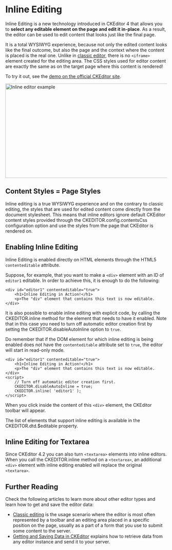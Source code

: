 # Inline Editing

Inline Editing is a new technology introduced in CKEditor 4 that allows you to **select any editable element on the page and edit it in-place**. As a result, the editor can be used to edit content that looks just like the final page.

It is a total WYSIWYG experience, because not only the edited content looks like the final outcome, but also the page and the context where the content is placed is the real one. Unlike in [classic editor](#!/guide/dev_framed), there is no `<iframe>` element created for the editing area. The CSS styles used for editor content are exactly the same as on the target page where this content is rendered!

To try it out, see the [demo on the official CKEditor site](http://ckeditor.com/demo#inline).

<img src="guides/dev_ckeditor_js_load/inline_example.png" alt="Inline editor example" width="585" height="294">

## Content Styles = Page Styles

Inline editing is a true WYSIWYG experience and on the contrary to classic editing, the styles that are used for edited content come directly from the document stylesheet. This means that inline editors ignore default CKEditor content styles provided through the CKEDITOR.config.contentsCss configuration option and use the styles from the page that CKEditor is rendered on.

## Enabling Inline Editing

Inline Editing is enabled directly on HTML elements through the HTML5 `contenteditable` attribute.

Suppose, for example, that you want to make a `<div>` element with an ID of `editor1` editable. In order to achieve this, it is enough to do the following:

	<div id="editor1" contenteditable="true">
		<h1>Inline Editing in Action!</h1>
		<p>The "div" element that contains this text is now editable.
	</div>

It is also possible to enable inline editing with explicit code, by calling the CKEDITOR.inline method for the element that needs to have it enabled. Note that in this case you need to turn off automatic editor creation first by setting the CKEDITOR.disableAutoInline option to `true`.

Do remember that if the DOM element for which inline editing is being enabled does not have the `contenteditable` attribute set to `true`, the editor will start in read-only mode.

	<div id="editor1" contenteditable="true">
		<h1>Inline Editing in Action!</h1>
		<p>The "div" element that contains this text is now editable.
	</div>
	<script>
		// Turn off automatic editor creation first.
		CKEDITOR.disableAutoInline = true;
		CKEDITOR.inline( 'editor1' );
	</script>

When you click inside the content of this `<div>` element, the CKEditor toolbar will appear.

<p class="tip">
	The list of elements that support inline editing is available in the CKEDITOR.dtd.$editable property.
</p>

## Inline Editing for Textarea

Since CKEditor 4.2 you can also turn `<textarea>` elements into inline editors. When you call the CKEDITOR.inline method on a `<textarea>`, an additional `<div>` element with inline editing enabled will replace the original `<textarea>`.

## Further Reading

Check the following articles to learn more about other editor types and learn how to get and save the editor data:

* [Classic editing](#!/guide/dev_framed) is the usage scenario where the editor is most often represented by a toolbar and an editing area placed in a specific position on the page, usually as a part of a form that you use to submit some content to the server.
* [Getting and Saving Data in CKEditor](#!/guide/dev_savedata) explains how to retrieve data from any editor instance and send it to your server.
